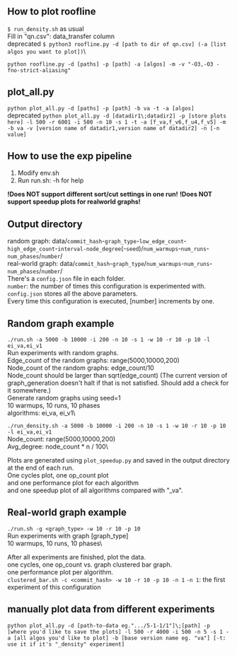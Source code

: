 ## How to plot roofline
`$ run_density.sh` as usual\
Fill in "qn.csv": data_transfer column\
deprecated `$ python3 roofline.py -d [path to dir of qn.csv] (-a [list algos you want to plot])`\

`python roofline.py -d [paths] -p [path] -a [algos] -m -v "-O3,-O3 -fno-strict-aliasing"`

## plot_all.py
`python plot_all.py -d [paths] -p [path] -b va -t -a [algos]`\
deprecated `python plot_all.py -d [datadir1\;datadir2] -p [store plots here] -l 500 -r 6001 -i 500 -n 10 -s 1 -t -a [f_va,f_v6,f_u4,f_v5] -m -b va -v [version name of datadir1,version name of datadir2] -n [-n value]`

## How to use the exp pipeline
1. Modify env.sh
2. Run run.sh: -h for help

**!Does NOT support different sort/cut settings in one run!**
**!Does NOT support speedup plots for realworld graphs!**

## Output directory
random graph: data/`commit_hash`-`graph_type`-`low_edge_count`-`high_edge_count`-`interval-node_degree`(-`seed`)/`num_warmups`-`num_runs`-`num_phases`/`number`/\
real-world graph: data/`commit_hash`-`graph_type`/`num_warmups`-`num_runs`-`num_phases`/`number`/\
There's a `config.json` file in each folder.\
`number`: the number of times this configuration is experimented with.\
`config.json` stores all the above parameters.\
Every time this configuration is executed, [number] increments by one.


## Random graph example
`./run.sh -a 5000 -b 10000 -i 200 -n 10 -s 1 -w 10 -r 10 -p 10 -l ei_va,ei_v1`\
Run experiments with random graphs.\
Edge_count of the random graphs: range(5000,10000,200)\
Node_count of the random graphs: edge_count/10\
Node_count should be larger than sqrt(edge_count) (The current version of graph_generation doesn't halt if that is not satisfied. Should add a check for it somewhere.)\
Generate random graphs using seed=1\
10 warmups, 10 runs, 10 phases\
algorithms: ei_va, ei_v1\

`./run_density.sh -a 5000 -b 10000 -i 200 -n 10 -s 1 -w 10 -r 10 -p 10 -l ei_va,ei_v1`\
Node_count: range(5000,10000,200)\
Avg_degree: node_count * n / 100\

Plots are generated using `plot_speedup.py` and saved in the output directory at the end of each run.\
One cycles plot, one op_count plot\
and one performance plot for each algorithm\
and one speedup plot of all algorithms compared with "\_va".

## Real-world graph example
`./run.sh -g <graph_type> -w 10 -r 10 -p 10`\
Run experiments with graph [graph_type]\
10 warmups, 10 runs, 10 phases\

After all experiments are finished, plot the data.\
one cycles, one op_count vs. graph clustered bar graph.\
one performance plot per algorithm.\
`clustered_bar.sh -c <commit_hash> -w 10 -r 10 -p 10 -n 1`
`-n 1`: the first experiment of this configuration

## manually plot data from different experiments
`python plot_all.py -d [path-to-data eg.".../5-1-1/1"]\;[path] -p [where you'd like to save the plots] -l 500 -r 4000 -i 500 -n 5 -s 1 -a [all algos you'd like to plot] -b [base version name eg. "va"] [-t: use it if it's "_density" experiment]`
